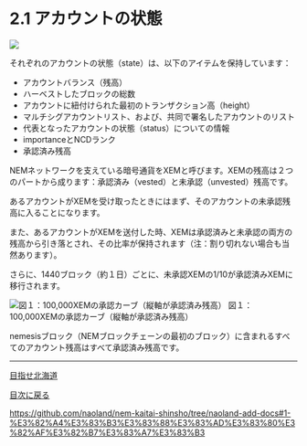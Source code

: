 # 2.1 アカウントの状態

![](https://s3-ap-northeast-1.amazonaws.com/nem-social/blog/0/7000/7600/7611/1542859872%E3%82%B9%E3%82%AF%E3%83%AA%E3%83%BC%E3%83%B3%E3%82%B7%E3%83%A7%E3%83%83%E3%83%88%202018-11-22%2013.10.44.png)

それぞれのアカウントの状態（state）は、以下のアイテムを保持しています：

- アカウントバランス（残高）
- ハーベストしたブロックの総数
- アカウントに紐付けられた最初のトランザクション高（height）
- マルチシグアカウントリスト、および、共同で署名したアカウントのリスト
- 代表となったアカウントの状態（status）についての情報
- importanceとNCDランク
- 承認済み残高

NEMネットワークを支えている暗号通貨をXEMと呼びます。XEMの残高は２つのパートから成ります：承認済み（vested）と未承認（unvested）残高です。

あるアカウントがXEMを受け取ったときにはまず、そのアカウントの未承認残高に入ることになります。

また、あるアカウントがXEMを送付した時、XEMは承認済みと未承認の両方の残高から引き落とされ、その比率が保持されます（注：割り切れない場合も当然あります）。

さらに、1440ブロック（約１日）ごとに、未承認XEMの1/10が承認済みXEMに移行されます。


![図１：100,000XEMの承認カーブ（縦軸が承認済み残高）](https://s3-ap-northeast-1.amazonaws.com/nem-social/blog/0/7000/7600/7611/1542860634%E3%82%B9%E3%82%AF%E3%83%AA%E3%83%BC%E3%83%B3%E3%82%B7%E3%83%A7%E3%83%83%E3%83%88%202018-11-22%2013.23.30.png)
図１：100,000XEMの承認カーブ（縦軸が承認済み残高）

nemesisブロック（NEMブロックチェーンの最初のブロック）に含まれるすべてのアカウント残高はすべて承認済み残高です。

----

[目指せ北海道](https://nemlog.nem.social/profile/416)

[目次に戻る](README.md)

https://github.com/naoland/nem-kaitai-shinsho/tree/naoland-add-docs#1-%E3%82%A4%E3%83%B3%E3%83%88%E3%83%AD%E3%83%80%E3%82%AF%E3%82%B7%E3%83%A7%E3%83%B3